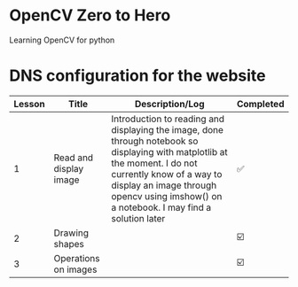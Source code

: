 # OpenCV Zero to Hero
 Learning OpenCV for python

# DNS configuration for the website

| Lesson | Title | Description/Log | Completed |
|------|--------|--------|-------|
| 1 | Read and display image | Introduction to reading and displaying the image, done through notebook so displaying with matplotlib at the moment. I do not currently know of a way to display an image through opencv using imshow() on a notebook. I may find a solution later | :white_check_mark: |
| 2 | Drawing shapes |  | :ballot_box_with_check: |
| 3 | Operations on images |  | :ballot_box_with_check: |
